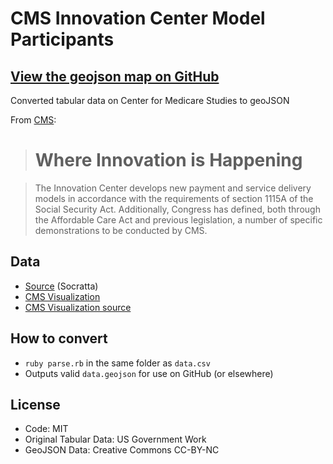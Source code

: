 # CMS Innovation Center Model Participants

## [View the geojson map on GitHub](data.geojson)

Converted tabular data on Center for Medicare Studies to geoJSON

From [CMS](http://innovation.cms.gov/initiatives/map/index.html):

> # Where Innovation is Happening

> The Innovation Center develops new payment and service delivery models in accordance with the requirements of section 1115A of the Social Security Act. Additionally, Congress has defined, both through the Affordable Care Act and previous legislation, a number of specific demonstrations to be conducted by CMS. 

## Data

* [Source](https://data.cms.gov/dataset/CMS-Innovation-Center-Model-Participants/x8pc-u7ta) (Socratta)
* [CMS Visualization](http://innovation.cms.gov/initiatives/map/index.html)
* [CMS Visualization source](https://github.com/CMSgov/CMS-GoogleMaps-Socrata-Integration)

## How to convert

* `ruby parse.rb` in the same folder as `data.csv`
* Outputs valid `data.geojson` for use on GitHub (or elsewhere)

## License

* Code: MIT
* Original Tabular Data: US Government Work
* GeoJSON Data: Creative Commons CC-BY-NC